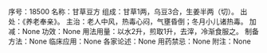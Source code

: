 序号：18500
名称：甘草豆方
组成：甘草1两，乌豆3合，生姜半两（切）。
出处：《养老奉亲》。
主治：老人中风，热毒心闷，气壅昏倒；冬月小儿诸热毒。
加减：None
功效：None
用法用量：以水2升，煎取1升，去滓，冷渐食服之。
制备方法：None
临床应用：None
各家论述：None
用药禁忌：None
附注：None
